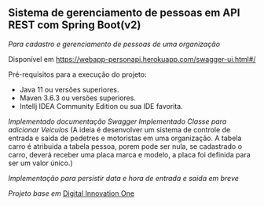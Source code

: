 ## Sistema de gerenciamento de pessoas em API REST com Spring Boot(v2)
_Para cadastro e gerenciamento de pessoas de uma organização_

Disponível em https://webapp-personapi.herokuapp.com/swagger-ui.html#/

Pré-requisitos para a execução do projeto:

* Java 11 ou versões superiores.
* Maven 3.6.3 ou versões superiores.
* Intellj IDEA Community Edition ou sua IDE favorita.


_Implementado documentação Swagger_
_Implementado Classe para adicionar Veiculos_
(A ideia é desenvolver um sistema de controle de entrada e saida 
de pedetres e motoristas em uma organização.
A tabela carro é atribuida a tabela pessoa, porem pode ser nula, se cadastrado o carro, 
deverá receber uma placa marca e modelo, a placa foi definida para ser um valor único.)

_Implementação para persistir data e hora de entrada e saida em breve_

_Projeto base em_ [Digital Innovation One](https://web.digitalinnovation.one/lab/desenvolvendo-um-sistema-de-gerenciamento-de-pessoas-em-api-rest-com-spring-boot/learning/1fdd0354-46dc-4dba-a0d5-661068b4d59a)